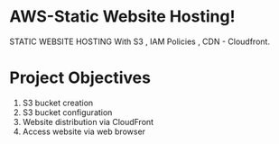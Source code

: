 # AWS-Static Website Hosting!
STATIC WEBSITE HOSTING  With S3 , IAM Policies , CDN - Cloudfront.

# Project Objectives
1) S3 bucket creation
2) S3 bucket configuration
3) Website distribution via CloudFront
4) Access website via web browser

